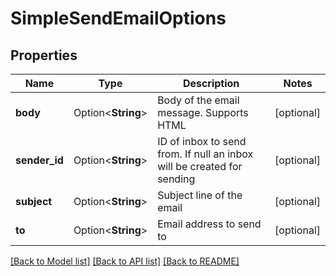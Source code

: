 # SimpleSendEmailOptions

## Properties

Name | Type | Description | Notes
------------ | ------------- | ------------- | -------------
**body** | Option<**String**> | Body of the email message. Supports HTML | [optional]
**sender_id** | Option<**String**> | ID of inbox to send from. If null an inbox will be created for sending | [optional]
**subject** | Option<**String**> | Subject line of the email | [optional]
**to** | Option<**String**> | Email address to send to | [optional]

[[Back to Model list]](../README#documentation-for-models) [[Back to API list]](../README#documentation-for-api-endpoints) [[Back to README]](../README)



